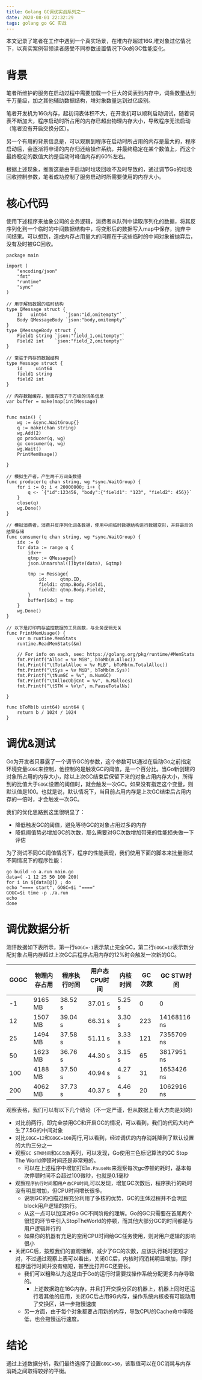 ```yaml
---
title: Golang GC调优实战系列之一
date: 2020-08-01 22:32:29
tags: golang go GC 实战
---
```


本文记录了笔者在工作中遇到一个真实场景，在堆内存超过16G,堆对象过亿情况下，以真实案例带领读者感受不同参数设置情况下Go的GC性能变化。

<!--more-->

# 背景
笔者所维护的服务在启动过程中需要加载一个巨大的词表到内存中，词条数量达到千万量级，加之其他辅助数据结构，堆对象数量达到过亿级别。

笔者开发机为16G内存，起初词表体积不大，在开发机可以顺利启动调试，随着词表不断加大，程序启动时所占用的内存已超出物理内存大小，导致程序无法启动（笔者没有开启交换分区）。

另一个有用的背景信息是，可以观察到程序在启动时所占用的内存是最大的，程序启动后，会逐渐将申请的内存归还给操作系统，并最终稳定在某个数值上，而这个最终稳定的数值大约是启动时峰值内存的60%左右。

根据上述现象，推断这是由于启动时垃圾回收不及时导致的，通过调节Go的垃圾回收控制参数，笔者成功控制了服务启动时所需要使用的内存大小。

# 核心代码

使用下述程序来抽象公司的业务逻辑，消费者从队列中读取序列化的数据，将其反序列化到一个临时的中间数据结构中，将变形后的数据写入map中保存，抛弃中间结果。可以想到，造成内存占用量大的问题在于这些临时的中间对象被抛弃后，没有及时被GC回收。

```golang
package main

import (
	"encoding/json"
	"fmt"
	"runtime"
	"sync"
)

// 用于解码数据的临时结构
type QMessage struct {
	ID   uint64       `json:"id,omitempty"`
	Body QMessageBody `json:"body,omitempty"`
}
type QMessageBody struct {
	Field1 string `json:"field_1,omitempty"`
	Field2 int    `json:"field_2,omitempty"`
}

// 常驻于内存的数据结构
type Message struct {
	id     uint64
	field1 string
	field2 int
}

// 内存数据缓存，里面存放了千万级的词条信息
var buffer = make(map[int]Message)


func main() {
	wg := &sync.WaitGroup{}
	q := make(chan string)
	wg.Add(2)
	go producer(q, wg)
	go consumer(q, wg)
	wg.Wait()
	PrintMemUsage()

}

// 模拟生产者，产生两千万词条数据
func producer(q chan string, wg *sync.WaitGroup) {
	for i := 0; i < 20000000; i++ {
		q <- `{"id":123456, "body":{"field1": "123", "field2": 456}}`
	}
	close(q)
	wg.Done()
}

// 模拟消费者，消费并反序列化词条数据，使用中间临时数据结构进行数据变形，并将最后的结果存储
func consumer(q chan string, wg *sync.WaitGroup) {
	idx := 0
	for data := range q {
		idx++
		qtmp := QMessage{}
		json.Unmarshal([]byte(data), &qtmp)

		tmp := Message{
			id:     qtmp.ID,
			field1: qtmp.Body.Field1,
			field2: qtmp.Body.Field2,
		}
		buffer[idx] = tmp
	}
	wg.Done()
}

// 以下是打印内存监控数据的工具函数，与业务逻辑无关
func PrintMemUsage() {
	var m runtime.MemStats
	runtime.ReadMemStats(&m)

	// For info on each, see: https://golang.org/pkg/runtime/#MemStats
	fmt.Printf("Alloc = %v MiB", bToMb(m.Alloc))
	fmt.Printf("\tTotalAlloc = %v MiB", bToMb(m.TotalAlloc))
	fmt.Printf("\tSys = %v MiB", bToMb(m.Sys))
	fmt.Printf("\tNumGC = %v", m.NumGC)
	fmt.Printf("\tAllocObjCnt = %v", m.Mallocs)
	fmt.Printf("\tSTW = %v\n", m.PauseTotalNs)

}

func bToMb(b uint64) uint64 {
	return b / 1024 / 1024
}

```
# 调优&测试

Go为开发者只暴露了一个调节GC的参数，这个参数可以通过在启动Go之前指定环境变量`GOGC`来控制，他控制的是触发GC的阈值，是一个百分比。当Go新创建的对象所占用的内存大小，除以上次GC结束后保留下来的对象占用内存大小，所得到的比值大于`GOGC`设置的阈值时，就会触发一次GC。如果没有指定这个变量，则默认值是100。也就是说，默认情况下，当目前占用内存是上次GC结束后占用内存的一倍时，才会触发一次GC。

我们的优化思路到这里很明显了：
* 降低触发GC的阈值，避免等待GC的对象占用过多的内存
* 降低阈值势必增加GC的次数，那么需要对GC次数增加带来的性能损失做一下评估

为了测试不同GC阈值情况下，程序的性能表现，我们使用下面的脚本来批量测试不同情况下的程序性能：
```shell
go build -o a.run main.go 
data=( -1 12 25 50 100 200)
for i in ${data[@]} ; do
echo "==== start", GOGC=$i "===="
GOGC=$i time -p ./a.run
echo
done
```

# 调优数据分析

测评数据如下表所示，第一行`GOGC=-1`表示禁止完全GC，第二行`GOGC=12`表示新分配对象占用内存超过上次GC后程序占用内存的12%时会触发一次新的GC。

|GOGC| 物理内存占用 | 程序执行时间 | 用户态CPU时间 | 内核时间 | GC次数 | GC STW时间  | 
|----|------------|------------|-------------|---------|-------|-------------|
|-1  | 9165 MB    | 38.52 s    | 37.01 s     | 5.25 s  | 0     | 0           |
|12  | 1507 MB    | 39.04 s    | 66.31 s     | 3.30 s  | 223   | 14168116 ns |
|25  | 1494 MB    | 37.58 s    | 51.11 s     | 3.33 s  | 121   | 7355709  ns |
|50  | 1623 MB    | 36.76 s    | 44.30 s     | 3.15 s  | 65    | 3817951  ns |
|100 | 4188 MB    | 37.50 s    | 40.94 s     | 4.27 s  | 31    | 1653426  ns |
|200 | 4062 MB    | 37.73 s    | 40.37 s     | 4.46 s  | 20    | 1062916  ns |

观察表格，我们可以有以下几个结论（不一定严谨，但从数据上看大方向是对的）
* 对比前两行，即完全禁用GC和开启GC的情况，可以看到，我们的代码大约产生了7.5G的中间对象
* 对比`GOGC=12`和`GOGC=100`两行,可以看到，经过调优的内存消耗降到了默认设置的大约三分之一
* 观察`GC STW时间`和`GC次数`两列，可以发现，Go使用三色标记算法的GC Stop The World停顿时间还是非常短的。
  * 可以在上述程序中增加打印`m.PauseNs`来观察每次gc停顿的耗时，基本每次停顿时间不会超过100微秒，也就是0.1毫秒
* 观察`程序执行时间`和`用户态CPU时间`,可以发现，增加GC次数后，程序执行的耗时没有明显增加，但CPU时间增长很多。
  * 说明GC的扫描过程充分利用了多核的优势，GC的主体过程并不会明显block用户逻辑的执行。
  * 从这一点可以加深对Go GC不同阶段的理解。Go的GC只需要在首尾两个很短的环节中引入StopTheWorld的停顿，而其他大部分GC的时间都是与用户逻辑并行的
  * 如果你的机器有充足的空闲CPU时间给GC任务使用，则对用户逻辑的影响很小
* 关闭GC后，按照我们的直观理解，减少了GC的次数，应该执行耗时更短才对，不过通过观察上表可以看出，关闭GC后，内核时间消耗明显增加，同时程序运行时间并没有缩短，甚至比打开GC还要长。
  * 我们可以粗略认为这是由于Go的运行时需要找操作系统分配更多内存导致的。
    * 上述数据跑在16G内存，并且打开交换分区的机器上，机器上同时还运行着其他的应用，关闭GC后占用9G内存，操作系统内核极有可能动用了交换区，进一步拖慢速度
  * 另一方面，由于每个对象都要占用新的内存，导致CPU的Cache命中率降低，也会拖慢运行速度。

# 结论
通过上述数据分析，我们最终选择了设置`GOGC=50`，该取值可以在GC消耗与内存消耗之间取得较好的平衡。